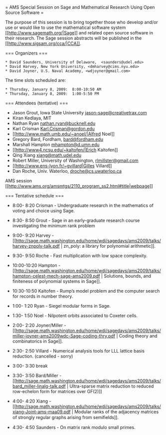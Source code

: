 = AMS Special Session on Sage and Mathematical Research Using Open Source Software =

 The purpose of this session is to bring together those who develop and/or use or would like to use the mathematical software system [[http://www.sagemath.org/|Sage]] and related open source software in their research. The Sage session abstracts will be published in the [[http://www.sigsam.org/cca/|CCA]].


=== Organizers ===

    * David Saunders, University of Delaware,  <saunders@udel.edu>
    * David Harvey, New York University, <dmharvey@cims.nyu.edu>
    * David Joyner, U.S. Naval Academy, <wdjoyner@gmail.com>

The time slots scheduled are: 
  
    * Thursday, January 8, 2009:  8:00-10:50 AM
    * Thursday, January 8, 2009:  1:00-5:50 PM

=== Attendees (tentative) ===

 * Jason Grout, Iowa State University <jason-sage@creativetrax.com>
 * Kiran Kedlaya, MIT
 * Nathan Ryan <nathan.ryan@bucknell.edu>
 * Karl Crisman <Karl.Crisman@gordon.edu>
 * [[http://www.math.umb.edu/~anoel/|Alfred Noel]]
 * Gregory Bard, Fordham, <bard@fordham.edu>
 * Marshall Hampton <mhampton@d.umn.edu>
 * [[http://www4.ncsu.edu/~kaltofen/|Erich Kaltofen]]
 * Qing Xiang <xiang@math.udel.edu>
 * Robert Miller, University of Washington, <rlmillster@gmail.com>
 * [[http://www.ens-lyon.fr/~gvillard|Gilles Villard]]
 * Dan Roche, Univ. Waterloo, droche@cs.uwaterloo.ca

AMS session [[http://www.ams.org/amsmtgs/2110_program_ss2.html#title|webpage]]

=== Tentative schedule ===

 * 8:00- 8:20 Crisman - Undergraduate research in the mathematics of voting and choice using Sage.
 * 8:30- 8:50 Grout - Sage in an early-graduate research course investigating the minimum rank problem
 * 9:00- 9:20 Harvey - [[http://sage.math.washington.edu/home/wdj/sagedays/ams2009/talks/harvey-znpoly-talk.pdf | zn_poly: a library for polynomial arithmetic]].
 * 9:30- 9:50 Roche - Fast multiplication with low space complexity.
 * 10:00-10:20 Hampton - [[http://sage.math.washington.edu/home/wdj/sagedays/ams2009/talks/hampton-celest-mech-sage-ams2009.pdf | Solutions, bounds, and finiteness of polynomial systems in Sage]].
 * 10:30-10:50 Kaltofen - Rump’s model problem and the computer search for records in number theory.

 * 1:00- 1:20 Ryan - Siegel modular forms in Sage.
 * 1:30- 1:50 Noel - Nilpotent orbits associated to Coxeter cells.
 * 2:00- 2:20 Joyner/Miller - [[http://sage.math.washington.edu/home/wdj/sagedays/ams2009/talks/miller-joyner-ams2009wdc-Sage-coding-thry.pdf | Coding theory and combinatorics in Sage]].
 * 2:30- 2:50 Villard - Numerical analysis tools for LLL lattice basis reduction. (cancelled - sorry)
 * 3:00- 3:30 break
 * 3:30- 3:50 Bard/Miller - [[http://sage.math.washington.edu/home/wdj/sagedays/ams2009/talks/bard_miller-linalg-talk.pdf | Ultra-sparse matrix reduction to reduced row-echelon form for matrices over GF(2)]]
 * 4:00- 4:20 Xiang - [[http://sage.math.washington.edu/home/wdj/sagedays/ams2009/talks/xiang-Joint-ams-maa09.pdf | Modular ranks of the adjacency matrices of strongly regular graphs arising from semiﬁelds]].
 * 4:30- 4:50 Saunders - On matrix rank modulo small primes.
